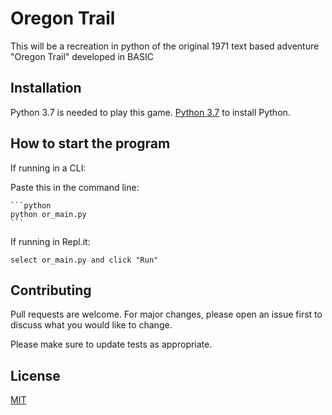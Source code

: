# Oregon Trail

This will be a recreation in python of the original 1971 text based adventure "Oregon Trail" developed in BASIC

## Installation

Python 3.7 is needed to play this game. [Python 3.7](https://www.python.org/downloads/) to install Python.


## How to start the program

If running in a CLI:

  Paste this in the command line: 

    ```python
    python or_main.py
    ```
If running in Repl.it:
  
    select or_main.py and click "Run"

## Contributing
Pull requests are welcome. For major changes, please open an issue first to discuss what you would like to change.

Please make sure to update tests as appropriate.

## License
[MIT](https://choosealicense.com/licenses/mit/)
